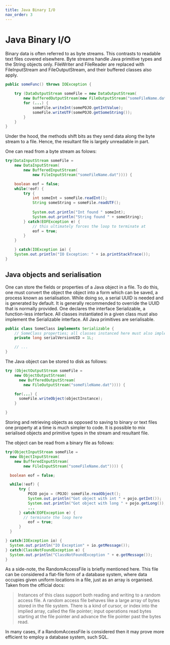 ```yaml
---
title: Java Binary I/O
nav_order: 3
---
```


# Java Binary I/O

Binary data is often referred to as byte streams. This contrasts to readable text files covered elsewhere. Byte streams handle Java primitive types and the String objects only. FileWriter and FileReader are replaced with FileInputStream and FileOutputStream, and their buffered classes also apply.

```java
public someFunc() throws IOException {

    try (DataOutputStream someFile = new DataOutputStream(
        new BufferedOutputStream(new FileOutputStream("someFileName.dat")))) {
        for (...) {
            someFile.writeInt(somePOJO.getIntValue);
            someFile.writeUTF(somePOJO.getSomeString());
        }
    }
}
```

Under the hood, the methods shift bits as they send data along the byte stream to a file. Hence, the resultant file is largely unreadable in part.

One can read from a byte stream as folows:

```java
try(DataInputStream someFile = 
    new DataInputStream(
        new BufferedInputStream(
            new FileInputStream("someFileName.dat")))) {

    boolean eof = false;
    while(!eof) {
        try {
            int someInt = someFile.readInt();
            String someString = someFile.readUTF();
            
            System.out.println("Int found " someInt);
            System.out.println("String found " + someString);            
        } catch(EOFException e) {
            // this ultimately forces the loop to terminate at
            eof = true;
        }
    }

    } catch(IOException io) {
    System.out.println("IO Exception: " + io.printStackTrace());
}
```

## Java objects and serialisation

One can store the fields or properties of a Java object in a file. To do this, one must convert the object the object into a form which can be saved, a process known as serialisation. While doing so, a serial UUID is needed and is generated by default. It is generally recommended to override the UUID that is normally provided. One declares the interface Serializable, a function-less interface. All classes instantiated in a given class must also implement the Serializable interface. All Java primitives are serialisable.

```java
public class SomeClass implements Serializable {
    // SomeClass properties; all classes instanced here must also implement Serializable
    private long serialVersionUID = 1L;

    // ...
}
```

The Java object can be stored to disk as follows:

```java
try (ObjectOutputStream someFile = 
    new ObjectOutputStream(
      new BufferedOutputStream(
        new FileOutputStream("someFileName.dat")))) {

    for(...) {
      someFile.writeObject(objectInstance);
    }

}
```

Storing and retrieving objects as opposed to saving to binary or text files one property at a time is much simpler to code. It is possible to mix serialised objects and primitive types in the stream and resultant file.

The object can be read from a binary file as follows:

```java
try(ObjectInputStream someFile = 
  new ObjectInputStream(
    new BufferedInputStream(
        new FileInputStream("someFileName.dat")))) {

  boolean eof = false;

  while(!eof) {
      try {
          POJO pojo = (POJO) someFile.readObject();
          System.out.println("Got object with int " + pojo.getInt());
          System.out.println("Got object with long " + pojo.getLong());
          ...
      } catch(EOFException e) {
        // terminate the loop here
          eof = true;
      }
  }

} catch(IOException io) {
  System.out.println("IO Exception" + io.getMessage());
} catch(ClassNotFoundException e) {
  System.out.println("ClassNotFoundException " + e.getMessage());
}
```

As a side-note, the RandomAccessFile is briefly mentioned here. This file can be considered a flat-file form of a database system, where data occupies given uniform locations in a file, just as an array is organised. Taken from the official docs:

> Instances of this class support both reading and writing to a random access file. A random access file behaves like a large array of bytes stored in the file system. There is a kind of cursor, or index into the implied array, called the file pointer; input operations read bytes starting at the file pointer and advance the file pointer past the bytes read.

In many cases, if a RandomAccessFile is considered then it may prove more efficient to employ a database system, such SQL.
